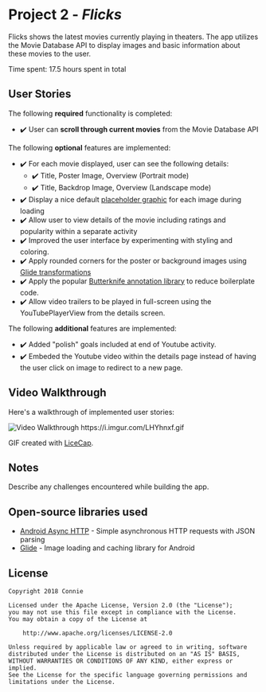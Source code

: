 # Project 2 - *Flicks*

Flicks shows the latest movies currently playing in theaters. The app utilizes the Movie Database API to display images and basic information about these movies to the user.

Time spent: 17.5 hours spent in total

## User Stories

The following **required** functionality is completed:

* :heavy_check_mark: User can **scroll through current movies** from the Movie Database API

The following **optional** features are implemented:

* :heavy_check_mark: For each movie displayed, user can see the following details:
  * :heavy_check_mark: Title, Poster Image, Overview (Portrait mode)
  * :heavy_check_mark: Title, Backdrop Image, Overview (Landscape mode)
* :heavy_check_mark: Display a nice default [placeholder graphic](https://guides.codepath.com/android/Displaying-Images-with-the-Glide-Library#advanced-usage) for each image during loading
* :heavy_check_mark: Allow user to view details of the movie including ratings and popularity within a separate activity
* :heavy_check_mark: Improved the user interface by experimenting with styling and coloring.
* :heavy_check_mark: Apply rounded corners for the poster or background images using [Glide transformations](https://guides.codepath.com/android/Displaying-Images-with-the-Glide-Library#transformations)
* :heavy_check_mark: Apply the popular [Butterknife annotation library](http://guides.codepath.com/android/Reducing-View-Boilerplate-with-Butterknife) to reduce boilerplate code.
* :heavy_check_mark: Allow video trailers to be played in full-screen using the YouTubePlayerView from the details screen.

The following **additional** features are implemented:

* :heavy_check_mark: Added "polish" goals included at end of Youtube activity.
* :heavy_check_mark: Embeded the Youtube video within the details page instead of having the user click on image to redirect to a new page.

## Video Walkthrough

Here's a walkthrough of implemented user stories:

<img src='https://i.imgur.com/LHYhnxf.gif' title='Video Walkthrough' width='' alt='Video Walkthrough' />
https://i.imgur.com/LHYhnxf.gif

GIF created with [LiceCap](http://www.cockos.com/licecap/).

## Notes

Describe any challenges encountered while building the app.

## Open-source libraries used

- [Android Async HTTP](https://github.com/loopj/android-async-http) - Simple asynchronous HTTP requests with JSON parsing
- [Glide](https://github.com/bumptech/glide) - Image loading and caching library for Android

## License

    Copyright 2018 Connie

    Licensed under the Apache License, Version 2.0 (the "License");
    you may not use this file except in compliance with the License.
    You may obtain a copy of the License at

        http://www.apache.org/licenses/LICENSE-2.0

    Unless required by applicable law or agreed to in writing, software
    distributed under the License is distributed on an "AS IS" BASIS,
    WITHOUT WARRANTIES OR CONDITIONS OF ANY KIND, either express or implied.
    See the License for the specific language governing permissions and
    limitations under the License.
